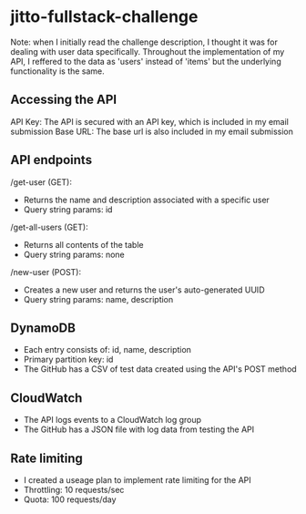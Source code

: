 # jitto-fullstack-challenge

Note: when I initially read the challenge description, I thought it was for dealing with user data specifically. 
Throughout the implementation of my API, I reffered to the data as 'users' instead of 'items' but the underlying functionality is the same.

## Accessing the API
API Key: The API is secured with an API key, which is included in my email submission
Base URL: The base url is also included in my email submission

## API endpoints

/get-user (GET):
- Returns the name and description associated with a specific user
- Query string params: id

/get-all-users (GET):
- Returns all contents of the table
- Query string params: none

/new-user (POST):
- Creates a new user and returns the user's auto-generated UUID
- Query string params: name, description

## DynamoDB
- Each entry consists of: id, name, description
- Primary partition key: id
- The GitHub has a CSV of test data created using the API's POST method

## CloudWatch
- The API logs events to a CloudWatch log group
- The GitHub has a JSON file with log data from testing the API

## Rate limiting
- I created a useage plan to implement rate limiting for the API
- Throttling: 10 requests/sec
- Quota: 100 requests/day

